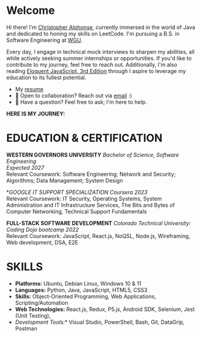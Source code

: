 # Welcome

Hi there! I'm [Christopher Alphonse](https://christopheralphonse.com), currently immersed in the world of Java and dedicated to honing my skills on LeetCode. I'm pursuing a B.S. in Software Engineering at [WGU](https://www.wgu.edu/online-it-degrees/software-engineering-bachelors-program.html#_).

Every day, I engage in technical mock interviews to sharpen my abilities, all while actively seeking summer internships or opportunities. If you'd like to contribute to my journey, feel free to reach out. Additionally, I'm also reading [Eloquent JavaScript, 3rd Edition](https://www.amazon.com/Eloquent-JavaScript-3rd-Introduction-Programming/dp/1593279507) through I aspire to leverage my education to its fullest potential.
<br/>

- My [resume](./Christopher_Alphonse_Resume_2024.pdf)
- 💼 Open to collaboration? Reach out via [email](mailto:chris.freelance.dev@gmail.com) :)
- 💬 Have a question? Feel free to ask; I'm here to help.

**HERE IS MY JOURNEY:**



# EDUCATION & CERTIFICATION

**WESTERN GOVERNORS UNIVERSITY** 
*Bachelor of Science, Software Engineering*  
*Expected 2027*  
Relevant Coursework: Software Engineering; Network and Security; Algorithms; Data Management; System Design

**GOOGLE IT SUPPORT SPECIALIZATION*
*Coursera 2023*  
Relevant Coursework: IT Security, Operating Systems, System Administration and IT Infrastructure Services, The Bits and Bytes of Computer Networking, Technical Support Fundamentals

**FULL-STACK SOFTWARE DEVELOPMENT** 
*Colorado Technical University: Coding Dojo bootcamp 2022*  
Relevant Coursework: JavaScript, React.js, NoQSL, Node.js, Wireframing, Web development, DSA, E2E

# SKILLS

-   **Platforms:** Ubuntu, Debian Linux, Windows 10 & 11
- 	**Languages:**  Python, Java, JavaScript, HTML5, CSS3
- 	**Skills:** Object-Oriented Programming, Web Applications, Scripting/Automation
- 	**Web Technologies:** React.js, Redux, P5.js, Android SDK, Selenium, Jest (Unit Testing), 
- 	*Development Tools:** Visual Studio, PowerShell, Bash, Git, DataGrip, Postman		 



